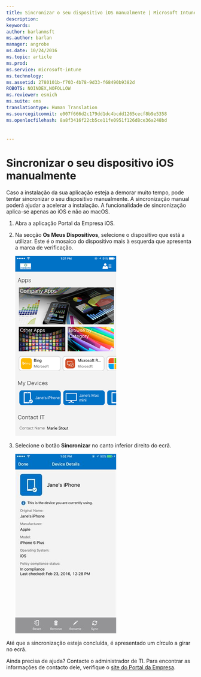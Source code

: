 ```yaml
---
title: Sincronizar o seu dispositivo iOS manualmente | Microsoft Intune
description: 
keywords: 
author: barlanmsft
ms.author: barlan
manager: angrobe
ms.date: 10/24/2016
ms.topic: article
ms.prod: 
ms.service: microsoft-intune
ms.technology: 
ms.assetid: 2780101b-f703-4b78-9d33-f68490b9382d
ROBOTS: NOINDEX,NOFOLLOW
ms.reviewer: esmich
ms.suite: ems
translationtype: Human Translation
ms.sourcegitcommit: e007f666d2c179dd1dc4bcdd1265cecf8b9e5358
ms.openlocfilehash: 8a8f3416f22cb5ce11fe0951f126d8ce36a248bd


---
```



# <a name="sync-your-ios-device-manually"></a>Sincronizar o seu dispositivo iOS manualmente

Caso a instalação da sua aplicação esteja a demorar muito tempo, pode tentar sincronizar o seu dispositivo manualmente. A sincronização manual poderá ajudar a acelerar a instalação. A funcionalidade de sincronização aplica-se apenas ao iOS e não ao macOS.

1. Abra a aplicação Portal da Empresa iOS.

2. Na secção **Os Meus Dispositivos**, selecione o dispositivo que está a utilizar. Este é o mosaico do dispositivo mais à esquerda que apresenta a marca de verificação.

    ![Ecrã do dispositivo com a secção Os Meus Dispositivos](./media/ios-sync-1-comp-portal-apps.png)

3.  Selecione o botão **Sincronizar** no canto inferior direito do ecrã.

    ![Detalhes do dispositivo com o botão Sincronizar](./media/ios-sync-2-sync-button.png)

Até que a sincronização esteja concluída, é apresentado um círculo a girar no ecrã.

Ainda precisa de ajuda? Contacte o administrador de TI. Para encontrar as informações de contacto dele, verifique o [site do Portal da Empresa](http://portal.manage.microsoft.com).



<!--HONumber=Dec16_HO1-->


